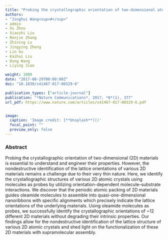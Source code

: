 ```yaml
---
title: "Probing the crystallographic orientation of two-dimensional atomic crystals with supramolecular self-assembly"
authors:
- "Jinghui Wang<sup>#</sup>"
- admin 
- Xu Zhou
- Xiaozhi Liu
- Renjie Zhang
- Zhixing Lu
- Jingying Zheng
- Lin Gu
- Kaihui Liu
- Dong Wang
- Liying Jiao

weight: 1000
date: "2017-08-29T00:00:00Z"
doi: "10.1038/s41467-017-00329-6"

publication_types: ["article-journal"]
publication: "*Nature Communications*, 2017, *8*(1), 377"
url_pdf: https://www.nature.com/articles/s41467-017-00329-6.pdf


image:
  caption: 'Image credit: [**Unsplash**]()'
  focal_point: ""
  preview_only: false
---
```


### Abstract 

Probing the crystallographic orientation of two-dimensional (2D) materials is essential to understand and engineer their properties. However, the nondestructive identification of the lattice orientations of various 2D materials remains a challenge due to their very thin nature. Here, we identify the crystallographic structures of various 2D atomic crystals using molecules as probes by utilizing orientation-dependent molecule–substrate interactions. We discover that the periodic atomic packing of 2D materials guides oleamide molecules to assemble into quasi-one-dimensional nanoribbons with specific alignments which precisely indicate the lattice orientations of the underlying materials. Using oleamide molecules as probes, we successfully identify the crystallographic orientations of ~12 different 2D materials without degrading their intrinsic properties. Our findings allow for the nondestructive identification of the lattice structure of various 2D atomic crystals and shed light on the functionalization of these 2D materials with supramolecular assembly.
